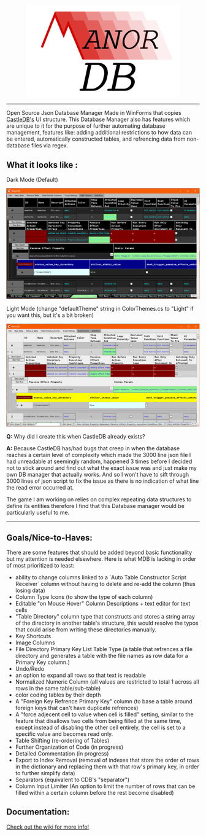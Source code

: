 <center><img src="https://raw.githubusercontent.com/KnightNine/ManorDB/master/Images/logowback.png" alt="Logo" width="400" > </center>
<hr>
<p>
Open Source Json Database Manager Made in WinForms that copies <a href = "https://github.com/ncannasse/castle">CastleDB's</a> UI structure. 
This Database Manager also has features which are unique to it for the purpose of further automating database management, features like: adding additional restrictions to how data can be entered, automatically constructed tables, and refrencing data from non-database files via regex.
</p>

<h2>What it looks like :</h2>
<p>Dark Mode (Default)</p>
<center><img src="https://raw.githubusercontent.com/KnightNine/ManorDB/master/Images/darkmode.PNG" alt="Logo" width="900" > </center>
<p>Light Mode (change "defaultTheme" string in ColorThemes.cs to "Light" if you want this, but it's a bit broken)</p>
<center><img src="https://raw.githubusercontent.com/KnightNine/ManorDB/master/Images/lightmode.PNG" alt="Logo" width="900" > </center>


<p>
<b>Q:</b> Why did I create this when CastleDB already exists?
</p>
<p>
<b>A:</b> Because CastleDB has/had bugs that creep in when the database reaches a certain level of complexity which made the 3000 line json file I had unreadable at seemingly random, happened 3 times before I decided not to stick around and find out what the exact issue was and just make my own DB manager that actually works. And so I won't have to sift through 3000 lines of json script to fix the issue as there is no indication of what line the read error occurred at.

The game I am working on relies on complex repeating data structures to define its entities therefore I find that this Database manager would be particularly useful to me.
</p>



<hr>
<h2>Goals/Nice-to-Haves:</h2>
<p>
  There are some features that should be added beyond basic functionality but my attention is needed elsewhere. Here is what MDB is lacking in order of most prioritized to least:
<p/>
<ul>
  
  <li>ability to change columns linked to a `Auto Table Constructor Script Receiver` column without having to delete and re-add the column (thus losing data)</li>
  <li>Column Type Icons (to show the type of each column)</li>
  <li>Editable "on Mouse Hover" Column Descriptions + text editor for text cells</li>
  <li>"Table Directory" column type that constructs and stores a string array of the directory in another table's structure, this would resolve the typos that could arise from writing these directories manually.</li>
  <li>Key Shortcuts</li>
  <li>Image Columns</li>
  <li>File Directory Primary Key List Table Type (a table that refrences a file directory and generates a table with the file names as row data for a Primary Key column.)</li>
  <li>Undo/Redo</li>
  <li>an option to expand all rows so that text is readable</li>
  <li> Normalized Numeric Column (all values are restricted to total 1 across all rows in the same table/sub-table)</li>
  <li>color coding tables by their depth</li>
  <li>A "Foreign Key Refrence Primary Key" column (to base a table around foreign keys that can't have duplicate refrences)</li>
  <li>A "force adjecent cell to value when cell is filled" setting, similar to the feature that disallows two cells from being filled at the same time, except instead of disabling the other cell entirely, the cell is set to a specific value and becomes read only. </li>
  <li>Table Shifting (re-ordering of Tables)</li>
  <li>Further Organization of Code (in progress)</li>
  <li>Detailed Commentation (in progress)</li>
  <li>Export to Index Removal (removal of indexes that store the order of rows in the dictionary and replacing them with that row's primary key, in order to further simplify data)</li>
  <li>Separators (equivalent to CDB's "separator")</li>
  <li>Column Input Limiter (An option to limit the number of rows that can be filled within a certain column before the rest become disabled)</li>
 
 
</ul>


<h2>Documentation:</h2>
<a href= "https://github.com/KnightNine/ManorDB/wiki"> Check out the wiki for more info! </a>

